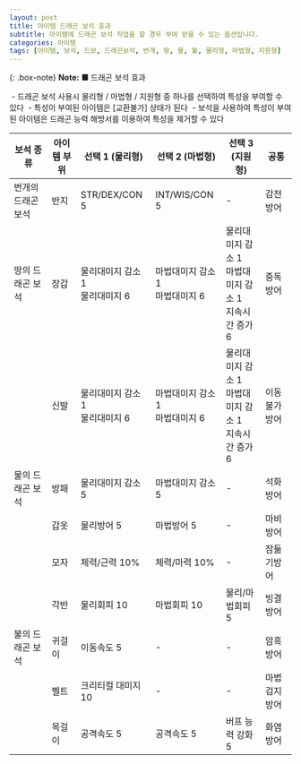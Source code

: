 ```yaml
---
layout: post
title: 아이템 드래곤 보석 효과
subtitle: 아이템에 드래곤 보석 작업을 할 경우 부여 받을 수 있는 옵션입니다.
categories: 아이템
tags: [아이템, 보석, 드보, 드래곤보석, 번개, 땅, 물, 불, 물리형, 마법형, 지원형]
---
```


{: .box-note}
**Note:** ■ 드래곤 보석 효과

 - 드래곤 보석 사용시 물리형 / 마법형 / 지원형 중 하나를 선택하여 특성을 부여할 수 있다
 - 특성이 부여된 아이템은 [교환불가] 상태가 된다
 - 보석을 사용하여 특성이 부여된 아이템은 드래곤 능력 해방서를 이용하여 특성을 제거할 수 있다

| 보석 종류         | 아이템 부위 | 선택 1 (물리형)               | 선택 2 (마법형)               | 선택 3 (지원형) | 공통         |
|--------------------|-------------|-------------------------------|-------------------------------|----------------|--------------|
| 번개의 드래곤 보석 | 반지        | STR/DEX/CON 5                | INT/WIS/CON 5                | -              | 감전방어      |
| 땅의 드래곤 보석  | 장갑        | 물리대미지 감소 1<br>물리대미지 6 | 마법대미지 감소 1<br>마법대미지 6 | 물리대미지 감소 1<br>마법대미지 감소 1<br>지속시간 증가 6 | 중독방어      |
|                    | 신발        | 물리대미지 감소 1<br>물리대미지 6 | 마법대미지 감소 1<br>마법대미지 6 | 물리대미지 감소 1<br>마법대미지 감소 1<br>지속시간 증가 6 | 이동불가방어  |
| 물의 드래곤 보석  | 방패        | 물리대미지 감소 5            | 마법대미지 감소 5            | -              | 석화방어      |
|                    | 갑옷        | 물리방어 5                  | 마법방어 5                  | -              | 마비방어      |
|                    | 모자        | 체력/근력 10%               | 체력/마력 10%               | -              | 잠듦기방어    |
|                    | 각반        | 물리회피 10                 | 마법회피 10                 | 물리/마법회피 5 | 빙결방어      |
| 불의 드래곤 보석  | 귀걸이      | 이동속도 5                   | -                             | -              | 암흑방어      |
|                    | 벨트        | 크리티컬 대미지 10          | -                             | -              | 마법검지방어  |
|                    | 목걸이      | 공격속도 5                   | 공격속도 5                   | 버프 능력 강화 5 | 화염방어      |
